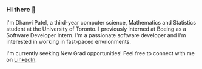 ### Hi there 👋

I'm Dhanvi Patel, a third-year computer science, Mathematics and Statistics student at the University of Toronto. I previously interned at Boeing as a Software Developer Intern. I'm a passionate software developer and I'm interested in working in fast-paced envrionments.


I'm currently seeking New Grad opportunities! Feel free to connect with me on [LinkedIn](https://www.linkedin.com/in/dhanvip/).
